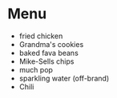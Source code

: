 # Menu 

- fried chicken 
- Grandma's cookies
- baked fava beans
- Mike-Sells chips 
- much pop 
- sparkling water (off-brand)
- Chili